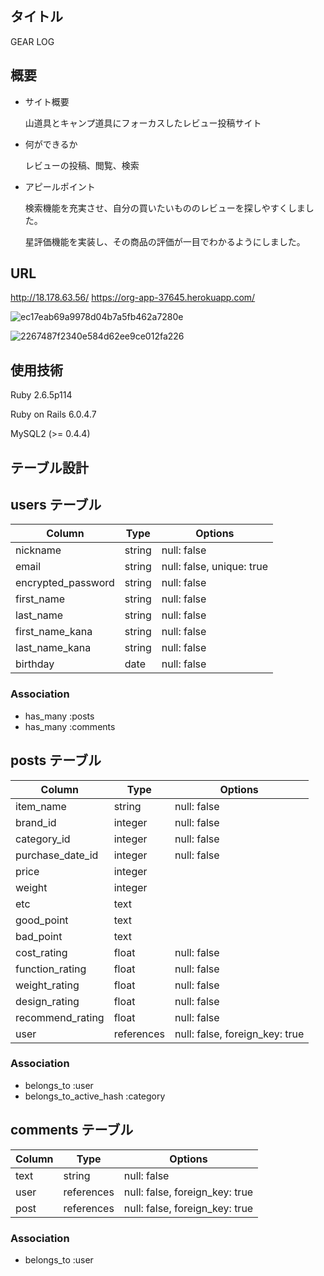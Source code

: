 ## タイトル
GEAR LOG


## 概要
 * サイト概要
 
   山道具とキャンプ道具にフォーカスしたレビュー投稿サイト
   
 * 何ができるか
 
   レビューの投稿、閲覧、検索
   
 * アピールポイント
 
   検索機能を充実させ、自分の買いたいもののレビューを探しやすくしました。
   
   星評価機能を実装し、その商品の評価が一目でわかるようにしました。
   

## URL
http://18.178.63.56/
https://org-app-37645.herokuapp.com/

   

![ec17eab69a9978d04b7a5fb462a7280e](https://user-images.githubusercontent.com/100757861/166178293-3e32b529-8974-4ae9-a4ac-b743d6387afa.jpeg)


![2267487f2340e584d62ee9ce012fa226](https://user-images.githubusercontent.com/100757861/166178448-0f823af1-f3ed-4a2b-b8d4-0282d6fd145d.png)



## 使用技術
Ruby 2.6.5p114

Ruby on Rails 6.0.4.7

MySQL2 (>= 0.4.4)


 
## テーブル設計

## users テーブル

| Column             | Type    | Options                   |
| ------------------ | ------- | ------------------------- |
| nickname           | string  | null: false               |
| email              | string  | null: false, unique: true |
| encrypted_password | string  | null: false               |
| first_name         | string  | null: false               |
| last_name          | string  | null: false               |
| first_name_kana    | string  | null: false               |
| last_name_kana     | string  | null: false               |
| birthday           | date    | null: false               |


### Association

- has_many :posts
- has_many :comments


## posts テーブル

| Column             | Type       | Options                        |
| ------------------ | ---------- | ------------------------------ |
| item_name          | string     | null: false                    |
| brand_id           | integer    | null: false                    |
| category_id        | integer    | null: false                    |
| purchase_date_id   | integer    | null: false                    |
| price              | integer    |                                |
| weight             | integer    |                                |
| etc                | text       |                                |
| good_point         | text       |                                |
| bad_point          | text       |                                |
| cost_rating        | float      | null: false                    |
| function_rating    | float      | null: false                    |
| weight_rating      | float      | null: false                    |
| design_rating      | float      | null: false                    |
| recommend_rating   | float      | null: false                    |
| user               | references | null: false, foreign_key: true |



### Association

- belongs_to :user
- belongs_to_active_hash :category

## comments テーブル

| Column      | Type       | Options                        |
| ----------- | ---------- | ------------------------------ |
| text        | string     | null: false                    |
| user        | references | null: false, foreign_key: true |
| post        | references | null: false, foreign_key: true |


### Association

- belongs_to :user
